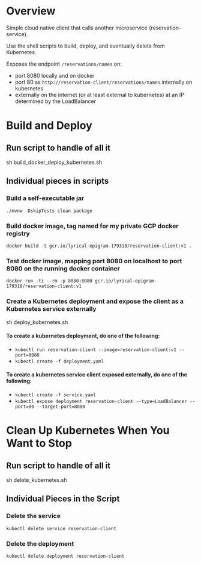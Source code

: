 # Overview
Simple cloud native client that calls another microservice (reservation-service).

Use the shell scripts to build, deploy, and eventually delete from Kubernetes.

Exposes the endpoint `/reservations/names` on:
* port 8080 locally and on docker
* port 80 as `http://reservation-client/reservations/names` internally on kubernetes
* externally on the internet (or at least external to kubernetes) at an IP determined by the LoadBalancer

# Build and Deploy

## Run script to handle of all it
sh build_docker_deploy_kubernetes.sh

## Individual pieces in scripts

### Build a self-executable jar
`./mvnw -DskipTests clean package`

### Build docker image, tag named for my private GCP docker registry
`docker build -t gcr.io/lyrical-epigram-179318/reservation-client:v1 .`

### Test docker image, mapping port 8080 on localhost to port 8080 on the running docker container
`docker run -ti --rm -p 8080:8080 gcr.io/lyrical-epigram-179318/reservation-client:v1`

### Create a Kubernetes deployment and expose the client as a Kubernetes service externally
sh deploy_kubernetes.sh

#### To create a kubernetes deployment, do one of the following:
* `kubectl run reservation-client --image=reservation-client:v1 --port=8080`
* `kubectl create -f deployment.yaml`

#### To create a kubernetes service client exposed externally, do one of the following:
* `kubectl create -f service.yaml`
* `kubectl expose deployment reservation-client --type=LoadBalancer --port=80 --target-port=8080`

# Clean Up Kubernetes When You Want to Stop

## Run script to handle of all it
sh delete_kubernetes.sh

## Individual Pieces in the Script

### Delete the service
`kubectl delete service reservation-client`

### Delete the deployment
`kubectl delete deployment reservation-client`